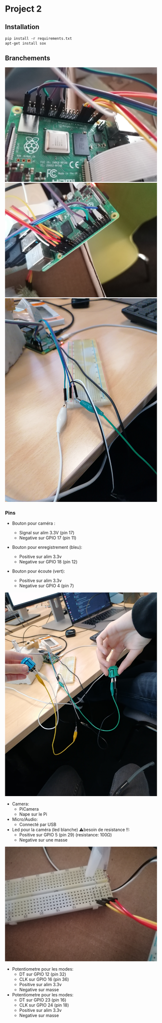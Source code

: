 # Project 2

## Installation

```
pip install -r requirements.txt
apt-get install sox
```


## Branchements

![branchement-droite](img/links-right.jpg)
![branchements-gauche](img/links-left.jpg)
![breadboard](img/breadboard.jpg)

### Pins

- Bouton pour caméra : 
  - Signal sur alim 3.3V (pin 17)
  - Negative sur GPIO 17 (pin 11)


- Bouton pour enregistrement (bleu):
  - Positive sur alim 3.3v
  - Negative sur GPIO 18 (pin 12)
- Bouton pour écoute (vert):
  - Positive sur alim 3.3v
  - Negative sur GPIO 4 (pin 7)

![boutonsCouleurs](img/boutonsCouleurs.jpg)


- Camera:
  - PiCamera
  - Nape sur le Pi
- Micro/Audio:
  - Connecté par USB
- Led pour la caméra (led blanche) ⚠️besoin de resistance !!:
  - Positive sur GPIO 5 (pin 29) (resistance: 100Ω)
  - Negative sur une masse

![breadboardLed](img/breadbord-led.jpg)

- Potentiometre pour les modes:
  - DT sur GPIO 12 (pin 32)
  - CLK sur GPIO 16 (pin 36)
  - Positive sur alim 3.3v
  - Negative sur masse
- Potentiometre pour les modes:
  - DT sur GPIO 23 (pin 16)
  - CLK sur GPIO 24 (pin 18)
  - Positive sur alim 3.3v
  - Negative sur masse
